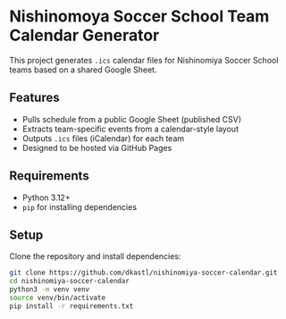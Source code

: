 # Nishinomoya Soccer School Team Calendar Generator

This project generates `.ics` calendar files for Nishinomiya Soccer School teams based on a shared Google Sheet.

## Features

- Pulls schedule from a public Google Sheet (published CSV)
- Extracts team-specific events from a calendar-style layout
- Outputs `.ics` files (iCalendar) for each team
- Designed to be hosted via GitHub Pages

## Requirements

- Python 3.12+
- `pip` for installing dependencies

## Setup

Clone the repository and install dependencies:

```bash
git clone https://github.com/dkastl/nishinomiya-soccer-calendar.git
cd nishinomiya-soccer-calendar
python3 -m venv venv
source venv/bin/activate
pip install -r requirements.txt
